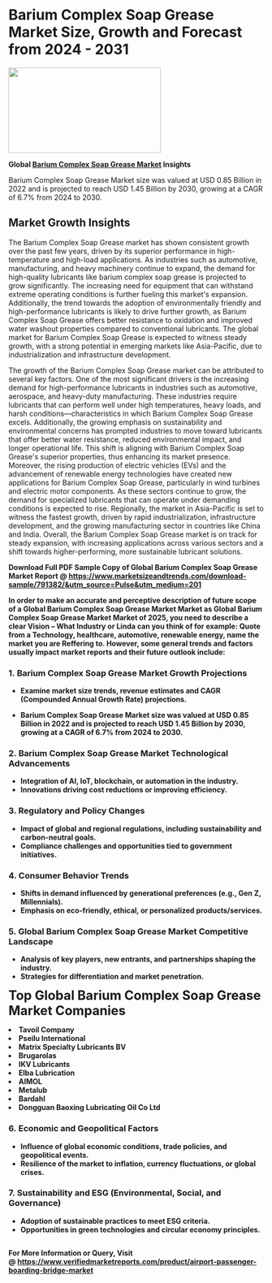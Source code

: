 <H1>Barium Complex Soap Grease Market Size, Growth and Forecast from 2024 - 2031</H1><img class="aligncenter size-medium wp-image-584254" src="https://thirdeyenews.in/wp-content/uploads/2024/09/Global-Market-Research-300x168.jpeg" alt="" width="300" height="168" /><p><strong>Global&nbsp;<a href="https://www.marketsizeandtrends.com/download-sample/791382/&amp;utm_source=Pulse&amp;utm_medium=201">Barium Complex Soap Grease Market</a> Insights</strong></p><p>Barium Complex Soap Grease Market size was valued at USD 0.85 Billion in 2022 and is projected to reach USD 1.45 Billion by 2030, growing at a CAGR of 6.7% from 2024 to 2030.</p><p><h2>Market Growth Insights</h2> <p>The Barium Complex Soap Grease market has shown consistent growth over the past few years, driven by its superior performance in high-temperature and high-load applications. As industries such as automotive, manufacturing, and heavy machinery continue to expand, the demand for high-quality lubricants like barium complex soap grease is projected to grow significantly. The increasing need for equipment that can withstand extreme operating conditions is further fueling this market's expansion. Additionally, the trend towards the adoption of environmentally friendly and high-performance lubricants is likely to drive further growth, as Barium Complex Soap Grease offers better resistance to oxidation and improved water washout properties compared to conventional lubricants. The global market for Barium Complex Soap Grease is expected to witness steady growth, with a strong potential in emerging markets like Asia-Pacific, due to industrialization and infrastructure development.</p> <p><strong></strong></p> <p>The growth of the Barium Complex Soap Grease market can be attributed to several key factors. One of the most significant drivers is the increasing demand for high-performance lubricants in industries such as automotive, aerospace, and heavy-duty manufacturing. These industries require lubricants that can perform well under high temperatures, heavy loads, and harsh conditions—characteristics in which Barium Complex Soap Grease excels. Additionally, the growing emphasis on sustainability and environmental concerns has prompted industries to move toward lubricants that offer better water resistance, reduced environmental impact, and longer operational life. This shift is aligning with Barium Complex Soap Grease's superior properties, thus enhancing its market presence. Moreover, the rising production of electric vehicles (EVs) and the advancement of renewable energy technologies have created new applications for Barium Complex Soap Grease, particularly in wind turbines and electric motor components. As these sectors continue to grow, the demand for specialized lubricants that can operate under demanding conditions is expected to rise. Regionally, the market in Asia-Pacific is set to witness the fastest growth, driven by rapid industrialization, infrastructure development, and the growing manufacturing sector in countries like China and India. Overall, the Barium Complex Soap Grease market is on track for steady expansion, with increasing applications across various sectors and a shift towards higher-performing, more sustainable lubricant solutions.</p> <p><strong></p><p><span class=""><strong>Download Full PDF Sample Copy of Global Barium Complex Soap Grease Market Report</strong> @ <a href="https://www.marketsizeandtrends.com/download-sample/791382/&amp;utm_source=Pulse&amp;utm_medium=201" target="_blank">https://www.marketsizeandtrends.com/download-sample/791382/&amp;utm_source=Pulse&amp;utm_medium=201</a></span></p><p>In order to make an accurate and perceptive description of future scope of a Global&nbsp;Barium Complex Soap Grease Market Market as Global&nbsp;Barium Complex Soap Grease Market Market of 2025, you need to describe a clear Vision &ndash; What Industry or Linda can you think of for example: Quote from a Technology, healthcare, automotive, renewable energy, name the market you are Reffering to. However, some general trends and factors usually impact market reports and their future outlook include:</p><h3>1.&nbsp;<strong>Barium Complex Soap Grease Market Growth Projections</strong></h3><ul><li>Examine market size trends, revenue estimates and CAGR (Compounded Annual Growth Rate) projections.</li><li><p>Barium Complex Soap Grease Market size was valued at USD 0.85 Billion in 2022 and is projected to reach USD 1.45 Billion by 2030, growing at a CAGR of 6.7% from 2024 to 2030.</p></li></ul><h3>2.&nbsp;<strong>Barium Complex Soap Grease Market Technological Advancements</strong></h3><ul><li>Integration of AI, IoT, blockchain, or automation in the industry.</li><li>Innovations driving cost reductions or improving efficiency.</li></ul><h3>3.&nbsp;<strong>Regulatory and Policy Changes</strong></h3><ul><li>Impact of global and regional regulations, including sustainability and carbon-neutral goals.</li><li>Compliance challenges and opportunities tied to government initiatives.</li></ul><h3>4.&nbsp;<strong>Consumer Behavior Trends</strong></h3><ul><li>Shifts in demand influenced by generational preferences (e.g., Gen Z, Millennials).</li><li>Emphasis on eco-friendly, ethical, or personalized products/services.</li></ul><h3>5.&nbsp;<strong>Global Barium Complex Soap Grease Market Competitive Landscape</strong></h3><ul><li>Analysis of key players, new entrants, and partnerships shaping the industry.</li><li>Strategies for differentiation and market penetration.</li></ul><p data-pm-slice="1 1 []"><span style="color: inherit; font-family: inherit; font-size: 25px;">Top Global Barium Complex Soap Grease Market Companies</span></p><div class="" data-test-id=""><p><li>Tavoil Company</li><li> Pseilu International</li><li> Matrix Specialty Lubricants BV</li><li> Brugarolas</li><li> IKV Lubricants</li><li> Elba Lubrication</li><li> AIMOL</li><li> Metalub</li><li> Bardahl</li><li> Dongguan Baoxing Lubricating Oil Co Ltd</li></p></div><h3>6.&nbsp;<strong>Economic and Geopolitical Factors</strong></h3><ul><li>Influence of global economic conditions, trade policies, and geopolitical events.</li><li>Resilience of the market to inflation, currency fluctuations, or global crises.</li></ul><h3>7.&nbsp;<strong>Sustainability and ESG (Environmental, Social, and Governance)</strong></h3><ul><li>Adoption of sustainable practices to meet ESG criteria.</li><li>Opportunities in green technologies and circular economy principles.</li></ul><h2><strong style="font-size: 14px;">For More Information or Query, Visit @&nbsp;</strong><a style="background-color: #ffffff; font-size: 14px;" href="https://www.marketsizeandtrends.com/report/barium-complex-soap-grease-market/" target="_blank">https://www.verifiedmarketreports.com/product/airport-passenger-boarding-bridge-market</a></h2>
